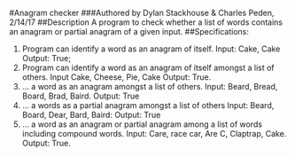 #Anagram checker
###Authored by Dylan Stackhouse & Charles Peden, 2/14/17
##Description
A program to check whether a list of words contains an anagram or partial anagram of a given input.
##Specifications:
1. Program can identify a word as an anagram of itself.  Input: Cake, Cake Output: True;
2. Program can identify a word as an anagram of itself amongst a list of others.  Input Cake, Cheese, Pie, Cake  Output:  True.
3. ... a word as an anagram amongst a list of others.  Input:  Beard, Bread, Board, Brad, Baird.  Output:  True
4. ... a words as a partial anagram amongst a list of others Input: Beard, Board, Dear, Bard, Baird: Output: True
5. ... a word as an anagram or partial anagram among a list of words including compound words.  Input: Care, race car, Are C, Claptrap, Cake.  Output: True.
